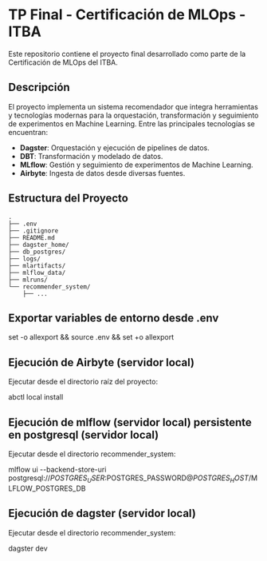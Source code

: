 # TP Final - Certificación de MLOps - ITBA

Este repositorio contiene el proyecto final desarrollado como parte de la Certificación de MLOps del ITBA.

## Descripción

El proyecto implementa un sistema recomendador que integra herramientas y tecnologías modernas para la orquestación, transformación y seguimiento de experimentos en Machine Learning. Entre las principales tecnologías se encuentran:

- **Dagster**: Orquestación y ejecución de pipelines de datos.
- **DBT**: Transformación y modelado de datos.
- **MLflow**: Gestión y seguimiento de experimentos de Machine Learning.
- **Airbyte**: Ingesta de datos desde diversas fuentes.

## Estructura del Proyecto

```
.
├── .env
├── .gitignore
├── README.md
├── dagster_home/
├── db_postgres/
├── logs/
├── mlartifacts/
├── mlflow_data/
├── mlruns/
└── recommender_system/
    ├── ...
```

## Exportar variables de entorno desde .env

set -o allexport && source .env && set +o allexport

## Ejecución de Airbyte (servidor local)

Ejecutar desde el directorio raíz del proyecto:

  abctl local install

## Ejecución de mlflow (servidor local) persistente en postgresql (servidor local)

Ejecutar desde el directorio recommender_system:

  mlflow ui --backend-store-uri \
  postgresql://$POSTGRES_USER:$POSTGRES_PASSWORD@$POSTGRES_HOST/$MLFLOW_POSTGRES_DB

## Ejecución de dagster (servidor local)

Ejecutar desde el directorio recommender_system:

  dagster dev
